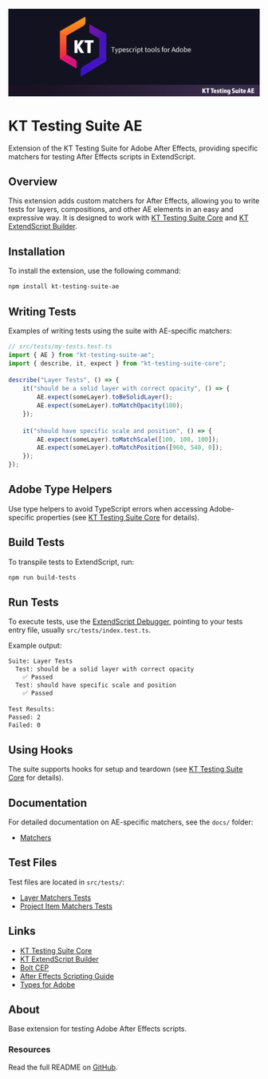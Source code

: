 ![KT Testing Suite Banner](docs/img/banner_testing_ae.jpg)

# KT Testing Suite AE

Extension of the KT Testing Suite for Adobe After Effects, providing specific matchers for testing After Effects scripts in ExtendScript.

## Overview

This extension adds custom matchers for After Effects, allowing you to write tests for layers, compositions, and other AE elements in an easy and expressive way. It is designed to work with [KT Testing Suite Core](https://github.com/Octopodo/kt-testing-suite-core) and [KT ExtendScript Builder](https://github.com/Octopodo/kt-extendscript-builder).

## Installation

To install the extension, use the following command:

```bash
npm install kt-testing-suite-ae
```

## Writing Tests

Examples of writing tests using the suite with AE-specific matchers:

```typescript
// src/tests/my-tests.test.ts
import { AE } from "kt-testing-suite-ae";
import { describe, it, expect } from "kt-testing-suite-core";

describe("Layer Tests", () => {
    it("should be a solid layer with correct opacity", () => {
        AE.expect(someLayer).toBeSolidLayer();
        AE.expect(someLayer).toMatchOpacity(100);
    });

    it("should have specific scale and position", () => {
        AE.expect(someLayer).toMatchScale([100, 100, 100]);
        AE.expect(someLayer).toMatchPosition([960, 540, 0]);
    });
});
```

## Adobe Type Helpers

Use type helpers to avoid TypeScript errors when accessing Adobe-specific properties (see [KT Testing Suite Core](https://github.com/Octopodo/kt-testing-suite-core) for details).

## Build Tests

To transpile tests to ExtendScript, run:

```bash
npm run build-tests
```

## Run Tests

To execute tests, use the [ExtendScript Debugger](https://marketplace.visualstudio.com/items?itemName=Adobe.extendscript-debug), pointing to your tests entry file, usually `src/tests/index.test.ts`.

Example output:

```
Suite: Layer Tests
  Test: should be a solid layer with correct opacity
    ✅ Passed
  Test: should have specific scale and position
    ✅ Passed

Test Results:
Passed: 2
Failed: 0
```

## Using Hooks

The suite supports hooks for setup and teardown (see [KT Testing Suite Core](https://github.com/Octopodo/kt-testing-suite-core) for details).

## Documentation

For detailed documentation on AE-specific matchers, see the `docs/` folder:

- [Matchers](docs/matchers.md)

## Test Files

Test files are located in `src/tests/`:

- [Layer Matchers Tests](src/tests/layerMatchers.test.ts)
- [Project Item Matchers Tests](src/tests/projectItemMatchers.test.ts)

## Links

- [KT Testing Suite Core](https://github.com/Octopodo/kt-testing-suite-core)
- [KT ExtendScript Builder](https://github.com/Octopodo/kt-extendscript-builder)
- [Bolt CEP](https://github.com/hyperbrew/bolt-cep)
- [After Effects Scripting Guide](https://ae-scripting.docsforadobe.dev/)
- [Types for Adobe](https://github.com/docsforadobe/Types-for-Adobe)

## About

Base extension for testing Adobe After Effects scripts.

### Resources

Read the full README on [GitHub](https://github.com/Octopodo/kt-testing-suite-ae).
